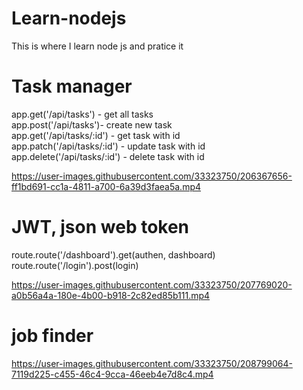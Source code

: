 # Learn-nodejs
This is where I learn node js and pratice it

# Task manager
 app.get('/api/tasks') - get all tasks </br>
 app.post('/api/tasks')- create new task </br>
 app.get('/api/tasks/:id') - get task with id </br>
 app.patch('/api/tasks/:id') - update task with id</br> 
 app.delete('/api/tasks/:id') - delete task with id</br>
 

https://user-images.githubusercontent.com/33323750/206367656-ff1bd691-cc1a-4811-a700-6a39d3faea5a.mp4

# JWT, json web token

route.route('/dashboard').get(authen, dashboard)
</br>
route.route('/login').post(login)

https://user-images.githubusercontent.com/33323750/207769020-a0b56a4a-180e-4b00-b918-2c82ed85b111.mp4

# job finder



https://user-images.githubusercontent.com/33323750/208799064-7119d225-c455-46c4-9cca-46eeb4e7d8c4.mp4

